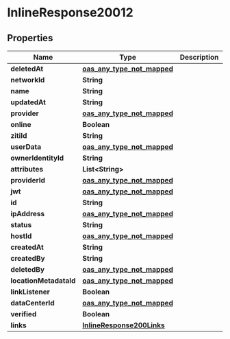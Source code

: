 

# InlineResponse20012

## Properties

Name | Type | Description | Notes
------------ | ------------- | ------------- | -------------
**deletedAt** | [**oas_any_type_not_mapped**](.md) |  | 
**networkId** | **String** |  | 
**name** | **String** |  | 
**updatedAt** | **String** |  | 
**provider** | [**oas_any_type_not_mapped**](.md) |  | 
**online** | **Boolean** |  | 
**zitiId** | **String** |  | 
**userData** | [**oas_any_type_not_mapped**](.md) |  | 
**ownerIdentityId** | **String** |  | 
**attributes** | **List&lt;String&gt;** |  | 
**providerId** | [**oas_any_type_not_mapped**](.md) |  | 
**jwt** | [**oas_any_type_not_mapped**](.md) |  | 
**id** | **String** |  | 
**ipAddress** | [**oas_any_type_not_mapped**](.md) |  | 
**status** | **String** |  | 
**hostId** | [**oas_any_type_not_mapped**](.md) |  | 
**createdAt** | **String** |  | 
**createdBy** | **String** |  | 
**deletedBy** | [**oas_any_type_not_mapped**](.md) |  | 
**locationMetadataId** | [**oas_any_type_not_mapped**](.md) |  | 
**linkListener** | **Boolean** |  | 
**dataCenterId** | [**oas_any_type_not_mapped**](.md) |  | 
**verified** | **Boolean** |  | 
**links** | [**InlineResponse200Links**](InlineResponse200Links.md) |  | 



